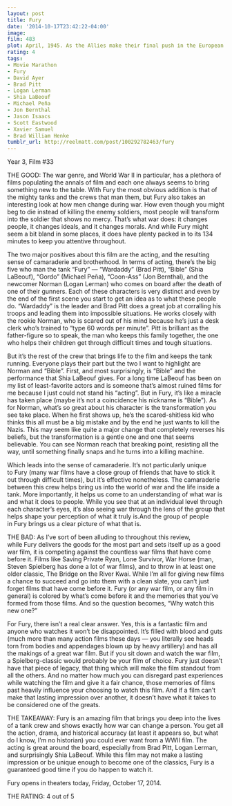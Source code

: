 ```yaml
---
layout: post
title: Fury
date: '2014-10-17T23:42:22-04:00'
image: 
film: 483
plot: April, 1945. As the Allies make their final push in the European Theatre, a battle-hardened army sergeant named Wardaddy commands a Sherman tank and her five-man crew on a deadly mission behind enemy lines. Out-numbered, out-gunned, and with a rookie soldier thrust into their platoon, Wardaddy and his men face overwhelming odds in their heroic attempts to strike at the heart of Nazi Germany. 
rating: 4
tags:
- Movie Marathon
- Fury
- David Ayer
- Brad Pitt
- Logan Lerman
- Shia LaBeouf
- Michael Peña
- Jon Bernthal
- Jason Isaacs
- Scott Eastwood
- Xavier Samuel
- Brad William Henke
tumblr_url: http://reelmatt.com/post/100292782463/fury
---
```


Year 3, Film #33

THE GOOD: The war genre, and World War II in particular, has a plethora of films populating the annals of film and each one always seems to bring something new to the table. With Fury the most obvious addition is that of the mighty tanks and the crews that man them, but Fury also takes an interesting look at how men change during war. How even though you might beg to die instead of killing the enemy soldiers, most people will transform into the soldier that shows no mercy. That’s what war does: it changes people, it changes ideals, and it changes morals. And while Fury might seem a bit bland in some places, it does have plenty packed in to its 134 minutes to keep you attentive throughout. 

The two major positives about this film are the acting, and the resulting sense of camaraderie and brotherhood. In terms of acting, there’s the big five who man the tank “Fury” — “Wardaddy” (Brad Pitt), “Bible” (Shia LaBeouf), “Gordo” (Michael Peña), “Coon-Ass” (Jon Bernthal), and the newcomer Norman (Logan Lerman) who comes on board after the death of one of their gunners. Each of these characters is very distinct and even by the end of the first scene you start to get an idea as to what these people do. “Wardaddy” is the leader and Brad Pitt does a great job at corralling his troops and leading them into impossible situations. He works closely with the rookie Norman, who is scared out of his mind because he’s just a desk clerk who’s trained to “type 60 words per minute”. Pitt is brilliant as the father-figure so to speak, the man who keeps this family together, the one who helps their children get through difficult times and tough situations. 

But it’s the rest of the crew that brings life to the film and keeps the tank running. Everyone plays their part but the two I want to highlight are Norman and “Bible”. First, and most surprisingly, is “Bible” and the performance that Shia LaBeouf gives. For a long time LaBeouf has been on my list of least-favorite actors and is someone that’s almost ruined films for me because I just could not stand his “acting”. But in Fury, it’s like a miracle has taken place (maybe it’s not a coincidence his nickname is “Bible”). As for Norman, what’s so great about his character is the transformation you see take place. When he first shows up, he’s the scared-shitless kid who thinks this all must be a big mistake and by the end he just wants to kill the Nazis. This may seem like quite a major change that completely reverses his beliefs, but the transformation is a gentle one and one that seems believable. You can see Norman reach that breaking point, resisting all the way, until something finally snaps and he turns into a killing machine. 

Which leads into the sense of camaraderie. It’s not particularly unique to Fury (many war films have a close group of friends that have to stick it out through difficult times), but it’s effective nonetheless. The camaraderie between this crew helps bring us into the world of war and the life inside a tank. More importantly, it helps us come to an understanding of what war is and what it does to people. While you see that at an individual level through each character’s eyes, it’s also seeing war through the lens of the group that helps shape your perception of what it truly is.And the group of people in Fury brings us a clear picture of what that is. 

THE BAD: As I’ve sort of been alluding to throughout this review, while Fury delivers the goods for the most part and sets itself up as a good war film, it is competing against the countless war films that have come before it. Films like Saving Private Ryan, Lone Survivor, War Horse (man, Steven Spielberg has done a lot of war films), and to throw in at least one older classic, The Bridge on the River Kwai. While I’m all for giving new films a chance to succeed and go into them with a clean slate, you can’t just forget films that have come before it. Fury (or any war film, or any film in general) is colored by what’s come before it and the memories that you’ve formed from those films. And so the question becomes, “Why watch this new one?” 

For Fury, there isn’t a real clear answer. Yes, this is a fantastic film and anyone who watches it won’t be disappointed. It’s filled with blood and guts (much more than many action films these days — you literally see heads torn from bodies and appendages blown up by heavy artillery) and has all the makings of a great war film. But if you sit down and watch the war film, a Spielberg-classic would probably be your film of choice. Fury just doesn’t have that piece of legacy, that thing which will make the film standout from all the others. And no matter how much you can disregard past experiences while watching the film and give it a fair chance, those memories of films past heavily influence your choosing to watch this film. And if a film can’t make that lasting impression over another, it doesn’t have what it takes to be considered one of the greats. 

THE TAKEAWAY: Fury is an amazing film that brings you deep into the lives of a tank crew and shows exactly how war can change a person. You get all the action, drama, and historical accuracy (at least it appears so, but what do I know, I’m no historian) you could ever want from a WWII film. The acting is great around the board, especially from Brad Pitt, Logan Lerman, and surprisingly Shia LaBeouf. While this film may not make a lasting impression or be unique enough to become one of the classics, Fury is a guaranteed good time if you do happen to watch it. 

Fury opens in theaters today, Friday, October 17, 2014. 

THE RATING: 4 out of 5
